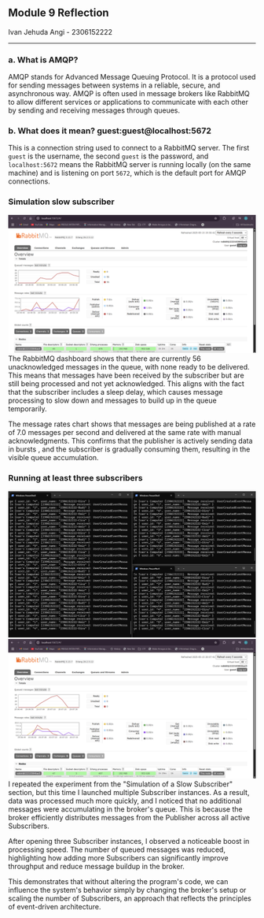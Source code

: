 ## Module 9 Reflection
Ivan Jehuda Angi - 2306152222 

---
### a. What is AMQP?

AMQP stands for Advanced Message Queuing Protocol. It is a protocol used for sending messages between systems in a reliable, secure, and asynchronous way. AMQP is often used in message brokers like RabbitMQ to allow different services or applications to communicate with each other by sending and receiving messages through queues.

### b. What does it mean? guest:guest@localhost:5672

This is a connection string used to connect to a RabbitMQ server. The first `guest` is the username, the second `guest` is the password, and `localhost:5672` means the RabbitMQ server is running locally (on the same machine) and is listening on port `5672`, which is the default port for AMQP connections.

### Simulation slow subscriber
![Screenshot4](images/screenshot1.png)
The RabbitMQ dashboard shows that there are currently 56 unacknowledged messages in the queue, with none ready to be delivered. This means that messages have been received by the subscriber but are still being processed and not yet acknowledged. This aligns with the fact that the subscriber includes a sleep delay, which causes message processing to slow down and messages to build up in the queue temporarily.

The message rates chart shows that messages are being published at a rate of 7.0 messages per second and delivered at the same rate with manual acknowledgments. This confirms that the publisher is actively sending data in bursts , and the subscriber is gradually consuming them, resulting in the visible queue accumulation.

### Running at least three subscribers
![Screenshot2](images/screenshot2.png)
![Screenshot3](images/screenshot3.png)
I repeated the experiment from the "Simulation of a Slow Subscriber" section, but this time I launched multiple Subscriber instances. As a result, data was processed much more quickly, and I noticed that no additional messages were accumulating in the broker's queue. This is because the broker efficiently distributes messages from the Publisher across all active Subscribers.

After opening three Subscriber instances, I observed a noticeable boost in processing speed. The number of queued messages was reduced, highlighting how adding more Subscribers can significantly improve throughput and reduce message buildup in the broker.

This demonstrates that without altering the program's code, we can influence the system's behavior simply by changing the broker's setup or scaling the number of Subscribers, an approach that reflects the principles of event-driven architecture.















